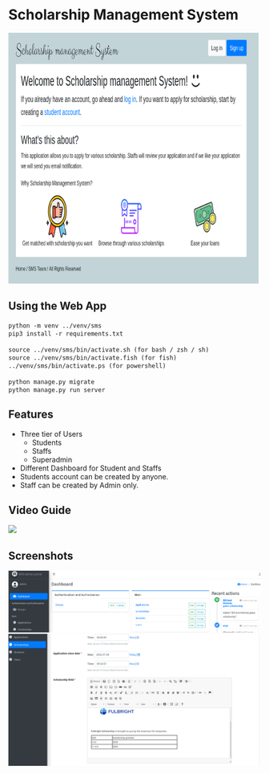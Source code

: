 # Scholarship Management System 

<img src="assets/splash.png" width="500px" height="500px">

## Using the Web App 

```
python -m venv ../venv/sms
pip3 install -r requirements.txt

source ../venv/sms/bin/activate.sh (for bash / zsh / sh)
source ../venv/sms/bin/activate.fish (for fish)
../venv/sms/bin/activate.ps (for powershell)

python manage.py migrate
python manage.py run server
```

## Features

- Three tier of Users
    - Students
    - Staffs
    - Superadmin
- Different Dashboard for Student and Staffs
- Students account can be created by anyone. 
- Staff can be created by Admin only.    

## Video Guide 

![](https://img.youtube.com/vi/bNu5_ovwhjc/0.jpg)

## Screenshots

![](assets/admin.png)  
![](assets/add_scholarship.png)  

